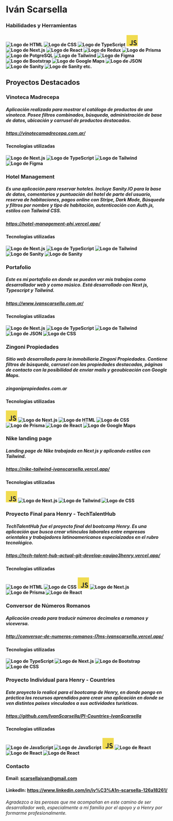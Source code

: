 # Iván Scarsella

### Habilidades y Herramientas

#### <img src="https://i.pinimg.com/736x/b1/75/54/b175549d8268dd656b92e3b56988bdf9.jpg" alt="Logo de HTML" width="35" height="35">  <img src="https://encrypted-tbn0.gstatic.com/images?q=tbn:ANd9GcT9bu2WEcLZDrjws5jidZbgUfi42pPa1GivRA&usqp=CAU" alt="Logo de CSS" width="35" height="35"> <img src="https://cdn.changelog.com/uploads/icons/topics/YXL/icon_large.png?v=63682389432" alt="Logo de TypeScript" width="35" height="35">  <img src="https://raw.githubusercontent.com/voodootikigod/logo.js/master/js.png" alt="Logo de JavaScript" width="35" height="35"> <img src="https://www.svgrepo.com/show/354113/nextjs-icon.svg" alt="Logo de Next.js" width="35" height="35"> <img src="https://cdn.freebiesupply.com/logos/large/2x/react-1-logo-png-transparent.png" alt="Logo de React" width="35" height="35">  <img src="https://edteam-media.s3.amazonaws.com/blogs/original/f82fbb89-6854-409e-83b3-8a02f80826ee.png" alt="Logo de Redux" width="35" height="35"> <img src="https://d2eip9sf3oo6c2.cloudfront.net/tags/images/000/001/287/square_480/prismaHD.png" alt="Logo de Prisma" width="35" height="35"> <img src="https://images.are.na/eyJidWNrZXQiOiJhcmVuYV9pbWFnZXMiLCJrZXkiOiIxNTA1Njg4L29yaWdpbmFsXzBjNTQwZDYxYmI2MTJhMGZlOTU3Mzc5ZjgxMTc1OGYyLnBuZyIsImVkaXRzIjp7InJlc2l6ZSI6eyJ3aWR0aCI6MTIwMCwiaGVpZ2h0IjoxMjAwLCJmaXQiOiJpbnNpZGUiLCJ3aXRob3V0RW5sYXJnZW1lbnQiOnRydWV9LCJ3ZWJwIjp7InF1YWxpdHkiOjkwfSwianBlZyI6eyJxdWFsaXR5Ijo5MH0sInJvdGF0ZSI6bnVsbH19?bc=1" alt="Logo de PotgreSQL" width="35" height="35"> <img src="https://res.cloudinary.com/practicaldev/image/fetch/s--6ebjy0LI--/c_imagga_scale,f_auto,fl_progressive,h_1080,q_auto,w_1080/https://dev-to-uploads.s3.amazonaws.com/uploads/articles/dxy1c2bvl6odeo52dodk.jpg" alt="Logo de Tailwind" width="35" height="35"> <img src="https://cdn4.iconfinder.com/data/icons/logos-brands-in-colors/3000/figma-logo-512.png" alt="Logo de Figma" width="35" height="35"> <img src="https://upload.wikimedia.org/wikipedia/commons/thumb/b/b2/Bootstrap_logo.svg/1280px-Bootstrap_logo.svg.png" alt="Logo de Bootstrap" width="35" height="35"> <img src="https://cdn-icons-png.flaticon.com/512/355/355980.png" alt="Logo de Google Maps" width="35" height="35"> <img src="https://www.liblogo.com/img-logo/js8750je7e-json-logo-json-logo-icon-in-vector-logo.png" alt="Logo de JSON" width="35" height="35"> <img src="https://images.g2crowd.com/uploads/product/image/large_detail/large_detail_96102ac6497377cd53da621075fe828e/sanity.png" alt="Logo de Sanity" width="35" height="35"> <img src="https://1000logos.net/wp-content/uploads/2021/06/Stripe-Logo-2009.png" alt="Logo de Sanity" width="35" height="35"> etc.

## Proyectos Destacados

### Vinoteca Madrecepa
##### Aplicación realizada para mostrar el catálogo de productos de una vinoteca. Posee filtros combinados, búsqueda, administración de base de datos, ubicación y carrusel de productos destacados.

##### https://vinotecamadrecepa.com.ar/

#### Tecnologías utilizadas
#### <img src="https://www.svgrepo.com/show/354113/nextjs-icon.svg" alt="Logo de Next.js" width="35" height="35"> <img src="https://cdn.changelog.com/uploads/icons/topics/YXL/icon_large.png?v=63682389432" alt="Logo de TypeScript" width="35" height="35"> <img src="https://res.cloudinary.com/practicaldev/image/fetch/s--6ebjy0LI--/c_imagga_scale,f_auto,fl_progressive,h_1080,q_auto,w_1080/https://dev-to-uploads.s3.amazonaws.com/uploads/articles/dxy1c2bvl6odeo52dodk.jpg" alt="Logo de Tailwind" width="35" height="35"> <img src="https://cdn4.iconfinder.com/data/icons/logos-brands-in-colors/3000/figma-logo-512.png" alt="Logo de Figma" width="35" height="35">

### Hotel Management
##### Es una aplicación para reservar hoteles. Incluye Sanity.IO para la base de datos, comentarios y puntuación del hotel de parte del usuario, reserva de habitaciones, pagos online con Stripe, Dark Mode, Búsqueda y filtros por nombre y tipo de habitación, autenticación con Auth.js, estilos con Tailwind CSS.

##### https://hotel-management-phi.vercel.app/

#### Tecnologías utilizadas
#### <img src="https://www.svgrepo.com/show/354113/nextjs-icon.svg" alt="Logo de Next.js" width="35" height="35"> <img src="https://cdn.changelog.com/uploads/icons/topics/YXL/icon_large.png?v=63682389432" alt="Logo de TypeScript" width="35" height="35"> <img src="https://res.cloudinary.com/practicaldev/image/fetch/s--6ebjy0LI--/c_imagga_scale,f_auto,fl_progressive,h_1080,q_auto,w_1080/https://dev-to-uploads.s3.amazonaws.com/uploads/articles/dxy1c2bvl6odeo52dodk.jpg" alt="Logo de Tailwind" width="35" height="35"> <img src="https://images.g2crowd.com/uploads/product/image/large_detail/large_detail_96102ac6497377cd53da621075fe828e/sanity.png" alt="Logo de Sanity" width="35" height="35"> <img src="https://1000logos.net/wp-content/uploads/2021/06/Stripe-Logo-2009.png" alt="Logo de Sanity" width="35" height="35">

### Portafolio
##### Este es mi portafolio en donde se pueden ver mis trabajos como desarrollador web y como músico. Está desarrollado con Next js, Typescript y Tailwind.

##### https://www.ivanscarsella.com.ar/

#### Tecnologías utilizadas
#### <img src="https://www.svgrepo.com/show/354113/nextjs-icon.svg" alt="Logo de Next.js" width="35" height="35"> <img src="https://cdn.changelog.com/uploads/icons/topics/YXL/icon_large.png?v=63682389432" alt="Logo de TypeScript" width="35" height="35"> <img src="https://res.cloudinary.com/practicaldev/image/fetch/s--6ebjy0LI--/c_imagga_scale,f_auto,fl_progressive,h_1080,q_auto,w_1080/https://dev-to-uploads.s3.amazonaws.com/uploads/articles/dxy1c2bvl6odeo52dodk.jpg" alt="Logo de Tailwind" width="35" height="35"> <img src="https://www.liblogo.com/img-logo/js8750je7e-json-logo-json-logo-icon-in-vector-logo.png" alt="Logo de JSON" width="35" height="35"> <img src="https://encrypted-tbn0.gstatic.com/images?q=tbn:ANd9GcT9bu2WEcLZDrjws5jidZbgUfi42pPa1GivRA&usqp=CAU" alt="Logo de CSS" width="35" height="35">

### Zingoni Propiedades
##### Sitio web desarrollado para la inmobiliaria Zingoni Propiedades. Contiene filtros de búsqueda, carrusel con las propiedades destacadas, páginas de contacto con la posibilidad de enviar mails y geoubicación con Google Maps. 

##### zingonipropiedades.com.ar

#### Tecnologías utilizadas
####  <img src="https://raw.githubusercontent.com/voodootikigod/logo.js/master/js.png" alt="Logo de JavaScript" width="35" height="35">  <img src="https://www.svgrepo.com/show/354113/nextjs-icon.svg" alt="Logo de Next.js" width="35" height="35"> <img src="https://i.pinimg.com/736x/b1/75/54/b175549d8268dd656b92e3b56988bdf9.jpg" alt="Logo de HTML" width="35" height="35">  <img src="https://encrypted-tbn0.gstatic.com/images?q=tbn:ANd9GcT9bu2WEcLZDrjws5jidZbgUfi42pPa1GivRA&usqp=CAU" alt="Logo de CSS" width="35" height="35">   <img src="https://d2eip9sf3oo6c2.cloudfront.net/tags/images/000/001/287/square_480/prismaHD.png" alt="Logo de Prisma" width="35" height="35">  <img src="https://images.are.na/eyJidWNrZXQiOiJhcmVuYV9pbWFnZXMiLCJrZXkiOiIxNTA1Njg4L29yaWdpbmFsXzBjNTQwZDYxYmI2MTJhMGZlOTU3Mzc5ZjgxMTc1OGYyLnBuZyIsImVkaXRzIjp7InJlc2l6ZSI6eyJ3aWR0aCI6MTIwMCwiaGVpZ2h0IjoxMjAwLCJmaXQiOiJpbnNpZGUiLCJ3aXRob3V0RW5sYXJnZW1lbnQiOnRydWV9LCJ3ZWJwIjp7InF1YWxpdHkiOjkwfSwianBlZyI6eyJxdWFsaXR5Ijo5MH0sInJvdGF0ZSI6bnVsbH19?bc=1" alt="Logo de React" width="35" height="35"> <img src="https://cdn-icons-png.flaticon.com/512/355/355980.png" alt="Logo de Google Maps" width="35" height="35">

### Nike landing page
##### Landing page de Nike trabajada en Next js y aplicando estilos con Tailwind.

##### https://nike-tailwind-ivanscarsella.vercel.app/

#### Tecnologías utilizadas
####  <img src="https://raw.githubusercontent.com/voodootikigod/logo.js/master/js.png" alt="Logo de JavaScript" width="35" height="35"> <img src="https://www.svgrepo.com/show/354113/nextjs-icon.svg" alt="Logo de Next.js" width="35" height="35"> <img src="https://res.cloudinary.com/practicaldev/image/fetch/s--6ebjy0LI--/c_imagga_scale,f_auto,fl_progressive,h_1080,q_auto,w_1080/https://dev-to-uploads.s3.amazonaws.com/uploads/articles/dxy1c2bvl6odeo52dodk.jpg" alt="Logo de Tailwind" width="35" height="35"> <img src="https://encrypted-tbn0.gstatic.com/images?q=tbn:ANd9GcT9bu2WEcLZDrjws5jidZbgUfi42pPa1GivRA&usqp=CAU" alt="Logo de CSS" width="35" height="35">

### Proyecto Final para Henry - TechTalentHub
##### TechTalentHub fue el proyecto final del bootcamp Henry. Es una aplicación que busca crear vñinculos laborales entre empresas orientales y trabajadores latinoamericanos especiaizados en el rubro tecnológico. 

##### https://tech-talent-hub-actual-git-develop-equipo3henry.vercel.app/

#### Tecnologías utilizadas
#### <img src="https://i.pinimg.com/736x/b1/75/54/b175549d8268dd656b92e3b56988bdf9.jpg" alt="Logo de HTML" width="35" height="35">  <img src="https://encrypted-tbn0.gstatic.com/images?q=tbn:ANd9GcT9bu2WEcLZDrjws5jidZbgUfi42pPa1GivRA&usqp=CAU" alt="Logo de CSS" width="35" height="35">  <img src="https://raw.githubusercontent.com/voodootikigod/logo.js/master/js.png" alt="Logo de JavaScript" width="35" height="35">  <img src="https://www.svgrepo.com/show/354113/nextjs-icon.svg" alt="Logo de Next.js" width="35" height="35">  <img src="https://d2eip9sf3oo6c2.cloudfront.net/tags/images/000/001/287/square_480/prismaHD.png" alt="Logo de Prisma" width="35" height="35">  <img src="https://images.are.na/eyJidWNrZXQiOiJhcmVuYV9pbWFnZXMiLCJrZXkiOiIxNTA1Njg4L29yaWdpbmFsXzBjNTQwZDYxYmI2MTJhMGZlOTU3Mzc5ZjgxMTc1OGYyLnBuZyIsImVkaXRzIjp7InJlc2l6ZSI6eyJ3aWR0aCI6MTIwMCwiaGVpZ2h0IjoxMjAwLCJmaXQiOiJpbnNpZGUiLCJ3aXRob3V0RW5sYXJnZW1lbnQiOnRydWV9LCJ3ZWJwIjp7InF1YWxpdHkiOjkwfSwianBlZyI6eyJxdWFsaXR5Ijo5MH0sInJvdGF0ZSI6bnVsbH19?bc=1" alt="Logo de React" width="35" height="35">

### Conversor de Números Romanos
##### Aplicación creada para traducir números decimales a romanos y viceversa. 

##### http://conversor-de-numeros-romanos-l7ms-ivanscarsella.vercel.app/

#### Tecnologías utilizadas
####  <img src="https://cdn.changelog.com/uploads/icons/topics/YXL/icon_large.png?v=63682389432" alt="Logo de TypeScript" width="35" height="35">  <img src="https://www.svgrepo.com/show/354113/nextjs-icon.svg" alt="Logo de Next.js" width="35" height="35"> <img src="https://upload.wikimedia.org/wikipedia/commons/thumb/b/b2/Bootstrap_logo.svg/1280px-Bootstrap_logo.svg.png" alt="Logo de Bootstrap" width="35" height="35"> <img src="https://encrypted-tbn0.gstatic.com/images?q=tbn:ANd9GcT9bu2WEcLZDrjws5jidZbgUfi42pPa1GivRA&usqp=CAU" alt="Logo de CSS" width="35" height="35">

<!-- Características destacadas
Destaca las características principales del proyecto y cualquier resultado notable que hayas logrado. */

[Nombre del proyecto]
Repita la estructura anterior para cada proyecto destacado.

Contribuciones
Enumera tus contribuciones a proyectos de código abierto o colaborativos si las tienes. Esto muestra tu participación en la comunidad y tu capacidad para trabajar en equipo.
-->
### Proyecto Individual para Henry - Countries
##### Este proyecto lo realicé para el bootcamp de Henry, en donde pongo en práctica los recursos aprendidos para crear una aplicación en donde se ven distintos países vinculados a sus actividades turísticas. 

##### https://github.com/IvanScarsella/PI-Countries-IvanScarsella

#### Tecnologías utilizadas
#### <img src="https://i.pinimg.com/736x/b1/75/54/b175549d8268dd656b92e3b56988bdf9.jpg" alt="Logo de JavaScript" width="35" height="35">  <img src="https://encrypted-tbn0.gstatic.com/images?q=tbn:ANd9GcT9bu2WEcLZDrjws5jidZbgUfi42pPa1GivRA&usqp=CAU" alt="Logo de JavaScript" width="35" height="35">  <img src="https://raw.githubusercontent.com/voodootikigod/logo.js/master/js.png" alt="Logo de JavaScript" width="35" height="35">  <img src="https://cdn.freebiesupply.com/logos/large/2x/react-1-logo-png-transparent.png" alt="Logo de React" width="35" height="35">  <img src="https://edteam-media.s3.amazonaws.com/blogs/original/f82fbb89-6854-409e-83b3-8a02f80826ee.png" alt="Logo de React" width="35" height="35">  <img src="https://images.are.na/eyJidWNrZXQiOiJhcmVuYV9pbWFnZXMiLCJrZXkiOiIxNTA1Njg4L29yaWdpbmFsXzBjNTQwZDYxYmI2MTJhMGZlOTU3Mzc5ZjgxMTc1OGYyLnBuZyIsImVkaXRzIjp7InJlc2l6ZSI6eyJ3aWR0aCI6MTIwMCwiaGVpZ2h0IjoxMjAwLCJmaXQiOiJpbnNpZGUiLCJ3aXRob3V0RW5sYXJnZW1lbnQiOnRydWV9LCJ3ZWJwIjp7InF1YWxpdHkiOjkwfSwianBlZyI6eyJxdWFsaXR5Ijo5MH0sInJvdGF0ZSI6bnVsbH19?bc=1" alt="Logo de React" width="35" height="35">

<!-- Características destacadas
Destaca las características principales del proyecto y cualquier resultado notable que hayas logrado. */

[Nombre del proyecto]
Repita la estructura anterior para cada proyecto destacado.

Contribuciones
Enumera tus contribuciones a proyectos de código abierto o colaborativos si las tienes. Esto muestra tu participación en la comunidad y tu capacidad para trabajar en equipo.
-->
### Contacto

#### Email: scarsellaivan@gmail.com
#### LinkedIn: https://www.linkedin.com/in/iv%C3%A1n-scarsella-126a18261/
<!--
Sitio web: [tu sitio web personal]
-->

###### Agradezco a las perosas que me acompañan en este camino de ser desarrollador web, especialmente a mi familia por el apoyo y a Henry por formarme profesionalmente.

<!--
**IvanScarsella/IvanScarsella** is a ✨ _special_ ✨ repository because its `README.md` (this file) appears on your GitHub profile.

Here are some ideas to get you started:

- 🔭 I’m currently working on ...
- 🌱 I’m currently learning ...
- 👯 I’m looking to collaborate on ...
- 🤔 I’m looking for help with ...
- 💬 Ask me about ...
- 📫 How to reach me: ...
- 😄 Pronouns: ...
- ⚡ Fun fact: ...
-->
